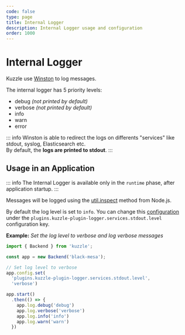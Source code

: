 ```yaml
---
code: false
type: page
title: Internal Logger
description: Internal Logger usage and configuration
order: 1000
---
```


# Internal Logger

Kuzzle use [Winston](https://github.com/winstonjs/winston) to log messages.  

The internal logger has 5 priority levels:
 - debug _(not printed by default)_
 - verbose _(not printed by default)_
 - info
 - warn
 - error

::: info
Winston is able to redirect the logs on differents "services" like stdout, syslog, Elasticsearch etc.  
By default, the **logs are printed to stdout**.
:::

## Usage in an Application

::: info
The Internal Logger is available only in the `runtime` phase, after application startup.
::: 

Messages will be logged using the [util.inspect](https://nodejs.org/api/util.html#util_util_inspect_object_options) method from Node.js.

By default the log level is set to `info`. You can change this [configuration](/core/2/guides/advanced/8-configuration) under the `plugins.kuzzle-plugin-logger.services.stdout.level` configuration key.

**Example:** _Set the log level to verbose and log verbose messages_

```js
import { Backend } from 'kuzzle';

const app = new Backend('black-mesa');

// Set log level to verbose
app.config.set(
  'plugins.kuzzle-plugin-logger.services.stdout.level', 
  'verbose')

app.start()
  .then(() => {
    app.log.debug('debug')
    app.log.verbose('verbose')
    app.log.info('info')
    app.log.warn('warn')
  })
```

<!-- 
## Configure Logger

@todo

-->
